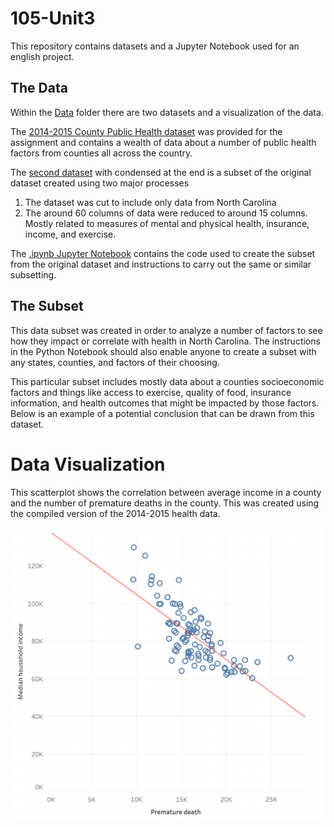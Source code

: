 # 105-Unit3
This repository contains datasets and a Jupyter Notebook used for an english project.

## The Data

Within the [Data](https://github.com/GarrettTH1/105-Unit3/tree/main/Data) folder there are two datasets and a visualization of the data.

The [2014-2015 County Public Health dataset](https://github.com/GarrettTH1/105-Unit3/blob/main/Data/CountyHealthData_2014-2015.csv) was provided for the assignment and contains a wealth of data about a number of public health factors from counties all across the country.

The [second dataset](https://github.com/GarrettTH1/105-Unit3/blob/main/Data/county_health_data_2014-2015_condensed.csv) with condensed at the end is a subset of the original dataset created using two major processes

1. The dataset was cut to include only data from North Carolina
2. The around 60 columns of data were reduced to around 15 columns. Mostly related to measures of mental and physical health, insurance, income, and exercise.

The [.ipynb Jupyter Notebook](https://github.com/GarrettTH1/105-Unit3/blob/main/Compiling.ipynb) contains the code used to create the subset from the original dataset and instructions to carry out the same or similar subsetting.


## The Subset

This data subset was created in order to analyze a number of factors to see how they impact or correlate with health in North Carolina. The instructions in the Python Notebook should also enable anyone to create a subset with any states, counties, and factors of their choosing.

This particular subset includes mostly data about a counties socioeconomic factors and things like access to exercise, quality of food, insurance information, and health outcomes that might be impacted by those factors. Below is an example of a potential conclusion that can be drawn from this dataset.



# Data Visualization
This scatterplot shows the correlation between average income in a county and the number of premature deaths in the county. This was created using the compiled version of the 2014-2015 health data.

![Scatterplot](/Data/Scatterplot.png)

